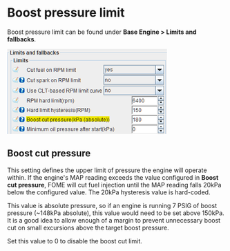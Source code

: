 # Boost pressure limit  

Boost pressure limit can be found under __Base Engine > Limits and fallbacks__.

![image](Boost-Cut/BoostCutPressure.png)

## Boost cut pressure

This setting defines the upper limit of pressure the engine will operate within. If the engine's MAP reading exceeds the value configured in __Boost cut pressure__, FOME will cut fuel injection until the MAP reading falls 20kPa below the configured value. The 20kPa hysteresis value is hard-coded.

This value is absolute pressure, so if an engine is running 7 PSIG of boost pressure (~148kPa absolute), this value would need to be set above 150kPa. It is a good idea to allow enough of a margin to prevent unnecessary boost cut on small excursions above the target boost pressure.

Set this value to 0 to disable the boost cut limit.
